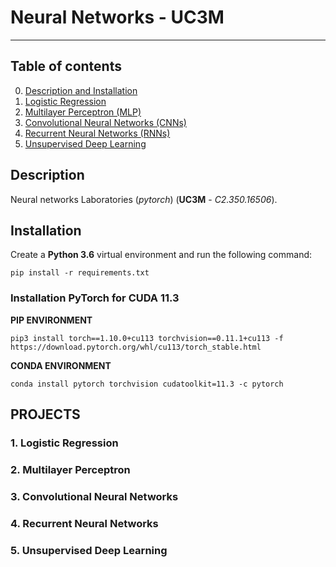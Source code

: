 # Neural Networks - UC3M

----------------------------------------------------------------------------------------
## Table of contents
0. [Description and Installation](#Description)
1. [Logistic Regression](#1-logistic-regression)
2. [Multilayer Perceptron (MLP)](#2-multilayer-perceptron)
3. [Convolutional Neural Networks (CNNs)](#3-convolutional-neural-networks)
4. [Recurrent Neural Networks (RNNs)](#4-recurrent-neural-networks)
5. [Unsupervised Deep Learning](#5-unsupervised-deep-learning)

## Description
Neural networks Laboratories (*pytorch*) (**UC3M** - *C2.350.16506*).

## Installation
Create a **Python 3.6** virtual environment and run the following command:
```
pip install -r requirements.txt
```

### Installation PyTorch for CUDA 11.3
**PIP ENVIRONMENT**
```
pip3 install torch==1.10.0+cu113 torchvision==0.11.1+cu113 -f https://download.pytorch.org/whl/cu113/torch_stable.html
```

**CONDA ENVIRONMENT**
```
conda install pytorch torchvision cudatoolkit=11.3 -c pytorch
```

## PROJECTS

### 1. Logistic Regression

### 2. Multilayer Perceptron

### 3. Convolutional Neural Networks

### 4. Recurrent Neural Networks

### 5. Unsupervised Deep Learning